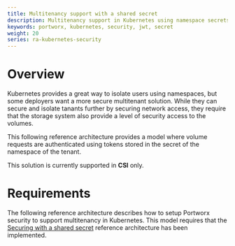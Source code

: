 ```yaml
---
title: Multitenancy support with a shared secret
description: Multitenancy support in Kubernetes using namespace secrets for tenants
keywords: portworx, kubernetes, security, jwt, secret
weight: 20
series: ra-kubernetes-security
---
```


# Overview

Kubernetes provides a great way to isolate users using namespaces, but some
deployers want a more secure multitenant solution. While they can secure and isolate
tanants further by securing network access, they require that the storage system
also provide a level of security access to the volumes.

This following reference architecture provides a model where volume requests
are authenticated using tokens stored in the secret of the namespace of the
tenant.

This solution is currently supported in **CSI** only.


# Requirements 

The following reference architecture describes how to setup Portworx security
to support multitenancy in Kubernetes. This model requires that the [Securing
with a shared
secret](/cloud-references/security/kubernetes/shared-secret-model) reference
architecture has been implemented.

